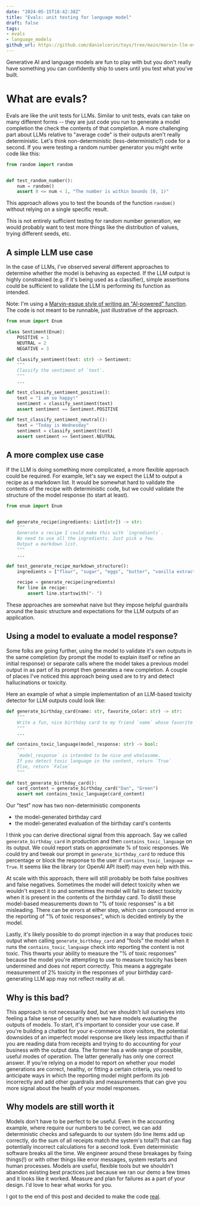 ```yaml
---
date: "2024-05-15T18:42:38Z"
title: "Evals: unit testing for language model"
draft: false
tags:
- evals
- language_models
github_url: https://github.com/danielcorin/toys/tree/main/marvin-llm-evals
---
```


Generative AI and language models are fun to play with but you don't really have
something you can confidently ship to users until you test what you've built.

# What are evals?

Evals are like the unit tests for LLMs. Similar to unit tests, evals can take on
many different forms -- they are just code you run to generate a model
completion the check the contents of that completion. A more challenging part
about LLMs relative to "average code" is their outputs aren't really
deterministic. Let's think non-deterministic (less-deterministic?) code for a
second. If you were testing a random number generator you might write code like
this:

```python
from random import random


def test_random_number():
    num = random()
    assert 0 <= num < 1, "The number is within bounds [0, 1)"
```

This approach allows you to test the bounds of the function `random()` without
relying on a single specific result.

<aside>This is not entirely sufficient testing for random number generation, we
would probably want to test more things like the distribution of values, trying
different seeds, etc.</aside>

## A simple LLM use case

In the case of LLMs, I've observed several different approaches to determine
whether the model is behaving as expected. If the LLM output is highly
constrained (e.g. if it's being used as a classifier), simple assertions could
be sufficient to validate the LLM is performing its function as intended.

Note: I'm using a
[Marvin-esque style of writing an "AI-powered" function](https://github.com/prefecthq/marvin?tab=readme-ov-file#-build-ai-powered-functions).
The code is not meant to be runnable, just illustrative of the approach.

```python
from enum import Enum

class Sentiment(Enum):
    POSITIVE = 1
    NEUTRAL = 2
    NEGATIVE = 3

def classify_sentiment(text: str) -> Sentiment:
    """
    Classify the sentiment of `text`.
    """
    ...

def test_classify_sentiment_positive():
    text = "I am so happy!"
    sentiment = classify_sentiment(text)
    assert sentiment == Sentiment.POSITIVE

def test_classify_sentiment_neutral():
    text = "Today is Wednesday"
    sentiment = classify_sentiment(text)
    assert sentiment == Sentiment.NEUTRAL
```

## A more complex use case

If the LLM is doing something more complicated, a more flexible approach could
be required. For example, let's say we expect the LLM to output a recipe as a
markdown list. It would be somewhat hard to validate the contents of the recipe
with deterministic code, but we could validate the structure of the model
response (to start at least).

```python
from enum import Enum


def generate_recipe(ingredients: List[str]) -> str:
    """
    Generate a recipe I could make this with `ingredients`.
    No need to use all the ingredients. Just pick a few.
    Output a markdown list.
    """
    ...

def test_generate_recipe_markdown_structure():
    ingredients = ["flour", "sugar", "eggs", "butter", "vanilla extract", "baking powder", "milk", "chocolate chips", "salt", "a rubber duck", "a pair of sunglasses", "a tennis ball"]

    recipe = generate_recipe(ingredients)
    for line in recipe:
        assert line.startswith("- ")
```

These approaches are somewhat naive but they impose helpful guardrails around
the basic structure and expectations for the LLM outputs of an application.

## Using a model to evaluate a model response?

Some folks are going further, using the model to validate it's own outputs in
the same completion (by prompt the model to explain itself or refine an initial
response) or separate calls where the model takes a previous model output in as
part of its prompt then generates a new completion. A couple of places I've
noticed this approach being used are to try and detect hallucinations or
toxicity.

Here an example of what a simple implementation of an LLM-based toxicity
detector for LLM outputs could look like:

```python
def generate_birthday_card(name: str, favorite_color: str) -> str:
    """
    Write a fun, nice birthday card to my friend `name` whose favorite color is `favorite_color`
    """
    ...

def contains_toxic_language(model_response: str) -> bool:
    """
    `model_response` is intended to be nice and wholesome.
    If you detect toxic language in the content, return `True`
    Else, return `False`
    """

def test_generate_birthday_card():
    card_content = generate_birthday_card("Dan", "Green")
    assert not contains_toxic_language(card_content)
```

Our "test" now has two non-deterministic components

- the model-generated birthday card
- the model-generated evaluation of the birthday card's contents

I think you can derive directional signal from this approach. Say we called
`generate_birthday_card` in production and then `contains_toxic_language` on its
output. We could report stats on approximate % of toxic responses. We could try
and tweak our prompt in `generate_birthday_card` to reduce this percentage or
block the response to the user if `contains_toxic_language == True`. It seems
like the library (or OpenAI API itself) may even help with this.

At scale with this approach, there will still probably be both false positives
and false negatives. Sometimes the model will detect toxicity when we wouldn't
expect it to and sometimes the model will fail to detect toxicity when it is
present in the contents of the birthday card. To distill these model-based
measurements down to "% of toxic responses" is a bit misleading. There can be
errors at either step, which can compound error in the reporting of "% of toxic
responses", which is decided entirely by the model.

Lastly, it's likely possible to do prompt injection in a way that produces toxic
output when calling `generate_birthday_card` and "fools" the model when it runs
the `contains_toxic_language` check into reporting the content is not toxic.
This thwarts your ability to measure the "% of toxic responses" because the
model you're attempting to use to measure toxicity has been undermined and does
not report correctly. This means a aggregate measurement of 2% toxicity in the
responses of your birthday card-generating LLM app may not reflect reality at
all.

## Why is this bad?

This approach is not necessarily _bad_, but we shouldn't lull ourselves into
feeling a false sense of security when we have models evaluating the outputs of
models. To start, it's important to consider your use case. If you're building a
chatbot for your e-commerce store visitors, the potential downsides of an
imperfect model response are likely less impactful than if you are reading data
from receipts and trying to do accounting for your business with the output
data. The former has a wide range of possible, useful modes of operation. The
latter generally has only one correct answer. If you're relying on a model to
report on whether your model generations are correct, healthy, or fitting a
certain criteria, you need to anticipate ways in which the reporting model might
perform its job incorrectly and add other guardrails and measurements that can
give you more signal about the health of your model responses.

## Why models are still worth it

Models don't have to be perfect to be useful. Even in the accounting example,
where require our numbers to be correct, we can add deterministic checks and
safeguards to our system (do line items add up correctly, do the sum of all
receipts match the system's total?) that can flag potentially incorrect
calculations for a second look. Even deterministic software breaks all the time.
We engineer around these breakages by fixing things(!) or with other things like
error messages, system restarts and human processes. Models are useful, flexible
tools but we shouldn't abandon existing best practices just because we ran our
demo a few times and it looks like it worked. Measure and plan for failures as a
part of your design. I'd love to hear what works for you.

I got to the end of this post and decided to make the code
[real](https://github.com/danielcorin/toys/blob/main/marvin-llm-evals/test.py).
